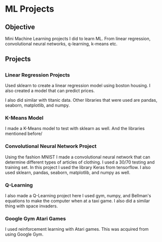 # ML Projects
<h2> Objective </h2>
Mini Machine Learning projects I did to learn ML. From linear regression, convolutional neural networks, q-learning, k-means etc.

<h2> Projects <h2/>

<h3> Linear Regression Projects </h3>

Used sklearn to create a linear regression model using boston housing. I also created a model that can predict prices.

I also did similar with titanic data. Other libraries that were used are pandas, seaborn, matplotlib, and numpy.

<h3> K-Means Model </h3>

I made a K-Means model to test with sklearn as well. And the libraries mentioned before/

<h3> Convolutional Neural Network Project </h3>

Using the fashion MNIST I made a convolutional neural network that can determine different types of articles of clothing. I used a 30/70 testing and training set. In this project I used the library Keras from tensorflow. I also used sklearn, pandas, seaborn, matplotlib, and numpy as well.

<h3> Q-Learning </h3>

I also made a Q-Learning project here I used gym, numpy, and Bellman's equations to make the computer when at a taxi game. I also did a similar thing with space invaders.

<h3> Google Gym Atari Games </h3>

I used reinforcement learning with Atari games. This was acquired from using Google Gym.
